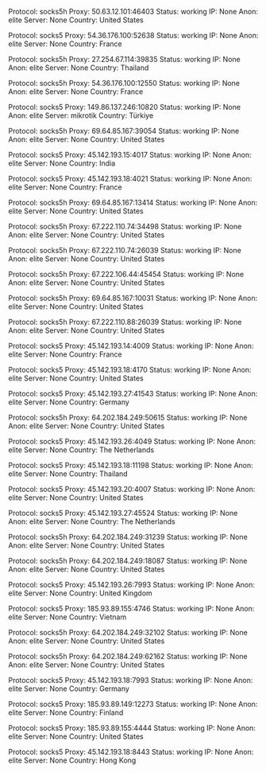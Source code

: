 Protocol: socks5h
Proxy: 50.63.12.101:46403
Status: working
IP: None
Anon: elite
Server: None
Country: United States

Protocol: socks5
Proxy: 54.36.176.100:52638
Status: working
IP: None
Anon: elite
Server: None
Country: France

Protocol: socks5h
Proxy: 27.254.67.114:39835
Status: working
IP: None
Anon: elite
Server: None
Country: Thailand

Protocol: socks5h
Proxy: 54.36.176.100:12550
Status: working
IP: None
Anon: elite
Server: None
Country: France

Protocol: socks5
Proxy: 149.86.137.246:10820
Status: working
IP: None
Anon: elite
Server: mikrotik
Country: Türkiye

Protocol: socks5h
Proxy: 69.64.85.167:39054
Status: working
IP: None
Anon: elite
Server: None
Country: United States

Protocol: socks5
Proxy: 45.142.193.15:4017
Status: working
IP: None
Anon: elite
Server: None
Country: India

Protocol: socks5
Proxy: 45.142.193.18:4021
Status: working
IP: None
Anon: elite
Server: None
Country: France

Protocol: socks5h
Proxy: 69.64.85.167:13414
Status: working
IP: None
Anon: elite
Server: None
Country: United States

Protocol: socks5h
Proxy: 67.222.110.74:34498
Status: working
IP: None
Anon: elite
Server: None
Country: United States

Protocol: socks5h
Proxy: 67.222.110.74:26039
Status: working
IP: None
Anon: elite
Server: None
Country: United States

Protocol: socks5h
Proxy: 67.222.106.44:45454
Status: working
IP: None
Anon: elite
Server: None
Country: United States

Protocol: socks5h
Proxy: 69.64.85.167:10031
Status: working
IP: None
Anon: elite
Server: None
Country: United States

Protocol: socks5h
Proxy: 67.222.110.88:26039
Status: working
IP: None
Anon: elite
Server: None
Country: United States

Protocol: socks5
Proxy: 45.142.193.14:4009
Status: working
IP: None
Anon: elite
Server: None
Country: France

Protocol: socks5
Proxy: 45.142.193.18:4170
Status: working
IP: None
Anon: elite
Server: None
Country: United States

Protocol: socks5
Proxy: 45.142.193.27:41543
Status: working
IP: None
Anon: elite
Server: None
Country: Germany

Protocol: socks5h
Proxy: 64.202.184.249:50615
Status: working
IP: None
Anon: elite
Server: None
Country: United States

Protocol: socks5
Proxy: 45.142.193.26:4049
Status: working
IP: None
Anon: elite
Server: None
Country: The Netherlands

Protocol: socks5
Proxy: 45.142.193.18:11198
Status: working
IP: None
Anon: elite
Server: None
Country: Thailand

Protocol: socks5
Proxy: 45.142.193.20:4007
Status: working
IP: None
Anon: elite
Server: None
Country: United States

Protocol: socks5
Proxy: 45.142.193.27:45524
Status: working
IP: None
Anon: elite
Server: None
Country: The Netherlands

Protocol: socks5h
Proxy: 64.202.184.249:31239
Status: working
IP: None
Anon: elite
Server: None
Country: United States

Protocol: socks5h
Proxy: 64.202.184.249:18087
Status: working
IP: None
Anon: elite
Server: None
Country: United States

Protocol: socks5
Proxy: 45.142.193.26:7993
Status: working
IP: None
Anon: elite
Server: None
Country: United Kingdom

Protocol: socks5
Proxy: 185.93.89.155:4746
Status: working
IP: None
Anon: elite
Server: None
Country: Vietnam

Protocol: socks5h
Proxy: 64.202.184.249:32102
Status: working
IP: None
Anon: elite
Server: None
Country: United States

Protocol: socks5h
Proxy: 64.202.184.249:62162
Status: working
IP: None
Anon: elite
Server: None
Country: United States

Protocol: socks5
Proxy: 45.142.193.18:7993
Status: working
IP: None
Anon: elite
Server: None
Country: Germany

Protocol: socks5
Proxy: 185.93.89.149:12273
Status: working
IP: None
Anon: elite
Server: None
Country: Finland

Protocol: socks5
Proxy: 185.93.89.155:4444
Status: working
IP: None
Anon: elite
Server: None
Country: United States

Protocol: socks5
Proxy: 45.142.193.18:8443
Status: working
IP: None
Anon: elite
Server: None
Country: Hong Kong

